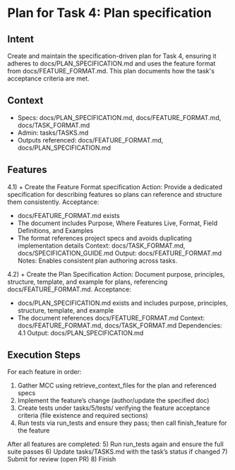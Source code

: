 # Plan for Task 4: Plan specification

## Intent
Create and maintain the specification-driven plan for Task 4, ensuring it adheres to docs/PLAN_SPECIFICATION.md and uses the feature format from docs/FEATURE_FORMAT.md. This plan documents how the task's acceptance criteria are met.

## Context
- Specs: docs/PLAN_SPECIFICATION.md, docs/FEATURE_FORMAT.md, docs/TASK_FORMAT.md
- Admin: tasks/TASKS.md
- Outputs referenced: docs/FEATURE_FORMAT.md, docs/PLAN_SPECIFICATION.md

## Features
4.1) + Create the Feature Format specification
   Action: Provide a dedicated specification for describing features so plans can reference and structure them consistently.
   Acceptance:
   - docs/FEATURE_FORMAT.md exists
   - The document includes Purpose, Where Features Live, Format, Field Definitions, and Examples
   - The format references project specs and avoids duplicating implementation details
   Context: docs/TASK_FORMAT.md, docs/SPECIFICATION_GUIDE.md
   Output: docs/FEATURE_FORMAT.md
   Notes: Enables consistent plan authoring across tasks.

4.2) + Create the Plan Specification
   Action: Document purpose, principles, structure, template, and example for plans, referencing docs/FEATURE_FORMAT.md.
   Acceptance:
   - docs/PLAN_SPECIFICATION.md exists and includes purpose, principles, structure, template, and example
   - The document references docs/FEATURE_FORMAT.md
   Context: docs/FEATURE_FORMAT.md, docs/TASK_FORMAT.md
   Dependencies: 4.1
   Output: docs/PLAN_SPECIFICATION.md

## Execution Steps
For each feature in order:
1) Gather MCC using retrieve_context_files for the plan and referenced specs
2) Implement the feature’s change (author/update the specified doc)
3) Create tests under tasks/5/tests/ verifying the feature acceptance criteria (file existence and required sections)
4) Run tests via run_tests and ensure they pass; then call finish_feature for the feature

After all features are completed:
5) Run run_tests again and ensure the full suite passes
6) Update tasks/TASKS.md with the task’s status if changed
7) Submit for review (open PR)
8) Finish
